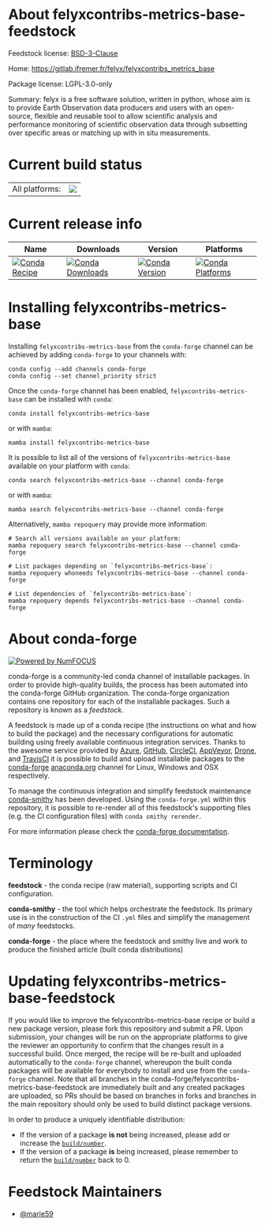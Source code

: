 About felyxcontribs-metrics-base-feedstock
==========================================

Feedstock license: [BSD-3-Clause](https://github.com/conda-forge/felyxcontribs-metrics-base-feedstock/blob/main/LICENSE.txt)

Home: https://gitlab.ifremer.fr/felyx/felyxcontribs_metrics_base

Package license: LGPL-3.0-only

Summary: felyx is a free software solution, written in python, whose aim is to provide Earth Observation data producers and users with an open-source, flexible and reusable tool to allow scientific analysis and performance monitoring of scientific observation data through subsetting over specific areas or matching up with in situ measurements.

Current build status
====================


<table><tr><td>All platforms:</td>
    <td>
      <a href="https://dev.azure.com/conda-forge/feedstock-builds/_build/latest?definitionId=18470&branchName=main">
        <img src="https://dev.azure.com/conda-forge/feedstock-builds/_apis/build/status/felyxcontribs-metrics-base-feedstock?branchName=main">
      </a>
    </td>
  </tr>
</table>

Current release info
====================

| Name | Downloads | Version | Platforms |
| --- | --- | --- | --- |
| [![Conda Recipe](https://img.shields.io/badge/recipe-felyxcontribs--metrics--base-green.svg)](https://anaconda.org/conda-forge/felyxcontribs-metrics-base) | [![Conda Downloads](https://img.shields.io/conda/dn/conda-forge/felyxcontribs-metrics-base.svg)](https://anaconda.org/conda-forge/felyxcontribs-metrics-base) | [![Conda Version](https://img.shields.io/conda/vn/conda-forge/felyxcontribs-metrics-base.svg)](https://anaconda.org/conda-forge/felyxcontribs-metrics-base) | [![Conda Platforms](https://img.shields.io/conda/pn/conda-forge/felyxcontribs-metrics-base.svg)](https://anaconda.org/conda-forge/felyxcontribs-metrics-base) |

Installing felyxcontribs-metrics-base
=====================================

Installing `felyxcontribs-metrics-base` from the `conda-forge` channel can be achieved by adding `conda-forge` to your channels with:

```
conda config --add channels conda-forge
conda config --set channel_priority strict
```

Once the `conda-forge` channel has been enabled, `felyxcontribs-metrics-base` can be installed with `conda`:

```
conda install felyxcontribs-metrics-base
```

or with `mamba`:

```
mamba install felyxcontribs-metrics-base
```

It is possible to list all of the versions of `felyxcontribs-metrics-base` available on your platform with `conda`:

```
conda search felyxcontribs-metrics-base --channel conda-forge
```

or with `mamba`:

```
mamba search felyxcontribs-metrics-base --channel conda-forge
```

Alternatively, `mamba repoquery` may provide more information:

```
# Search all versions available on your platform:
mamba repoquery search felyxcontribs-metrics-base --channel conda-forge

# List packages depending on `felyxcontribs-metrics-base`:
mamba repoquery whoneeds felyxcontribs-metrics-base --channel conda-forge

# List dependencies of `felyxcontribs-metrics-base`:
mamba repoquery depends felyxcontribs-metrics-base --channel conda-forge
```


About conda-forge
=================

[![Powered by
NumFOCUS](https://img.shields.io/badge/powered%20by-NumFOCUS-orange.svg?style=flat&colorA=E1523D&colorB=007D8A)](https://numfocus.org)

conda-forge is a community-led conda channel of installable packages.
In order to provide high-quality builds, the process has been automated into the
conda-forge GitHub organization. The conda-forge organization contains one repository
for each of the installable packages. Such a repository is known as a *feedstock*.

A feedstock is made up of a conda recipe (the instructions on what and how to build
the package) and the necessary configurations for automatic building using freely
available continuous integration services. Thanks to the awesome service provided by
[Azure](https://azure.microsoft.com/en-us/services/devops/), [GitHub](https://github.com/),
[CircleCI](https://circleci.com/), [AppVeyor](https://www.appveyor.com/),
[Drone](https://cloud.drone.io/welcome), and [TravisCI](https://travis-ci.com/)
it is possible to build and upload installable packages to the
[conda-forge](https://anaconda.org/conda-forge) [anaconda.org](https://anaconda.org/)
channel for Linux, Windows and OSX respectively.

To manage the continuous integration and simplify feedstock maintenance
[conda-smithy](https://github.com/conda-forge/conda-smithy) has been developed.
Using the ``conda-forge.yml`` within this repository, it is possible to re-render all of
this feedstock's supporting files (e.g. the CI configuration files) with ``conda smithy rerender``.

For more information please check the [conda-forge documentation](https://conda-forge.org/docs/).

Terminology
===========

**feedstock** - the conda recipe (raw material), supporting scripts and CI configuration.

**conda-smithy** - the tool which helps orchestrate the feedstock.
                   Its primary use is in the construction of the CI ``.yml`` files
                   and simplify the management of *many* feedstocks.

**conda-forge** - the place where the feedstock and smithy live and work to
                  produce the finished article (built conda distributions)


Updating felyxcontribs-metrics-base-feedstock
=============================================

If you would like to improve the felyxcontribs-metrics-base recipe or build a new
package version, please fork this repository and submit a PR. Upon submission,
your changes will be run on the appropriate platforms to give the reviewer an
opportunity to confirm that the changes result in a successful build. Once
merged, the recipe will be re-built and uploaded automatically to the
`conda-forge` channel, whereupon the built conda packages will be available for
everybody to install and use from the `conda-forge` channel.
Note that all branches in the conda-forge/felyxcontribs-metrics-base-feedstock are
immediately built and any created packages are uploaded, so PRs should be based
on branches in forks and branches in the main repository should only be used to
build distinct package versions.

In order to produce a uniquely identifiable distribution:
 * If the version of a package **is not** being increased, please add or increase
   the [``build/number``](https://docs.conda.io/projects/conda-build/en/latest/resources/define-metadata.html#build-number-and-string).
 * If the version of a package **is** being increased, please remember to return
   the [``build/number``](https://docs.conda.io/projects/conda-build/en/latest/resources/define-metadata.html#build-number-and-string)
   back to 0.

Feedstock Maintainers
=====================

* [@marie59](https://github.com/marie59/)

